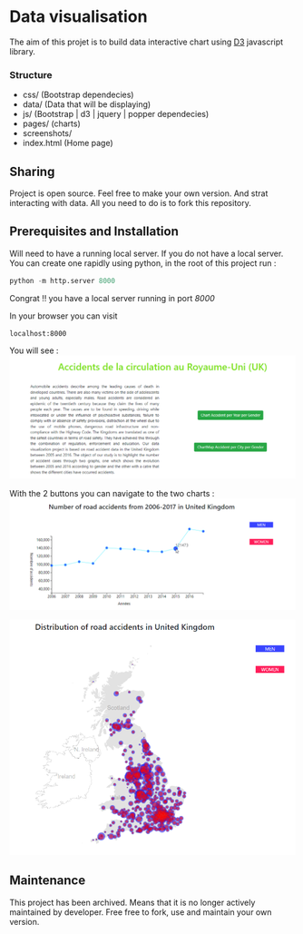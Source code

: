 # Data visualisation

The aim of this projet is to build data interactive chart using [D3](https://d3js.org/) javascript library. 



### Structure

- css/ (Bootstrap dependecies)
- data/ (Data that will be displaying)
- js/ (Bootstrap | d3 | jquery | popper  dependecies)
- pages/ (charts)
- screenshots/ 
- index.html (Home page)

## Sharing
Project is open source. Feel free to make your own version. And strat interacting with data. All you need to do is to fork this repository.

## Prerequisites and Installation  

Will need to have a running local server.
If you do not have a local server. You can create one rapidly using python, in the root of this project run : 
```python
python -m http.server 8000
```
Congrat !! you have a local server running in port *8000*

In your browser you can visit
 ```http
 localhost:8000
 ```

You will see : 
![image](screenshots/home.png)

With the 2 buttons you can navigate to the two charts : 
![image](screenshots/chart1.1.png)

![image](screenshots/chart2.1.png)
## Maintenance

This project has been archived. Means that it is no longer actively maintained by developer. Free free to fork, use and maintain your own version.


